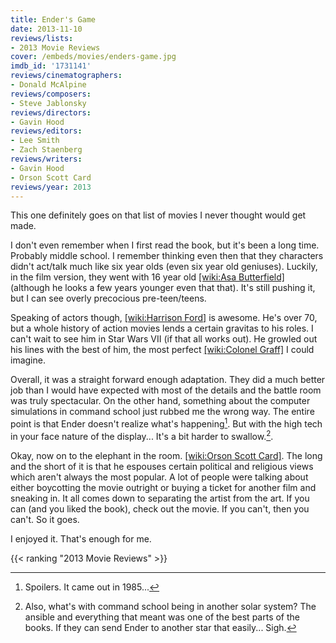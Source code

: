 ```yaml
---
title: Ender's Game
date: 2013-11-10
reviews/lists:
- 2013 Movie Reviews
cover: /embeds/movies/enders-game.jpg
imdb_id: '1731141'
reviews/cinematographers:
- Donald McAlpine
reviews/composers:
- Steve Jablonsky
reviews/directors:
- Gavin Hood
reviews/editors:
- Lee Smith
- Zach Staenberg
reviews/writers:
- Gavin Hood
- Orson Scott Card
reviews/year: 2013
---
```

This one definitely goes on that list of movies I never thought would get made.

<!--more-->

I don't even remember when I first read the book, but it's been a long time. Probably middle school. I remember thinking even then that they characters didn't act/talk much like six year olds (even six year old geniuses). Luckily, in the film version, they went with 16 year old [[wiki:Asa Butterfield]]() (although he looks a few years younger even that that). It's still pushing it, but I can see overly precocious pre-teen/teens. 

Speaking of actors though, [[wiki:Harrison Ford]]() is awesome. He's over 70, but a whole history of action movies lends a certain gravitas to his roles. I can't wait to see him in Star Wars VII (if that all works out). He growled out his lines with the best of him, the most perfect [[wiki:Colonel Graff]]() I could imagine. 

Overall, it was a straight forward enough adaptation. They did a much better job than I would have expected with most of the details and the battle room was truly spectacular. On the other hand, something about the computer simulations in command school just rubbed me the wrong way. The entire point is that Ender doesn't realize what's happening[^1]. But with the high tech in your face nature of the display... It's a bit harder to swallow.[^2].

Okay, now on to the elephant in the room. [[wiki:Orson Scott Card]](). The long and the short of it is that he espouses certain political and religious views which aren't always the most popular. A lot of people were talking about either boycotting the movie outright or buying a ticket for another film and sneaking in. It all comes down to separating the artist from the art. If you can (and you liked the book), check out the movie. If you can't, then you can't. So it goes. 

I enjoyed it. That's enough for me.

{{< ranking "2013 Movie Reviews" >}}

[^1]: Spoilers. It came out in 1985...
[^2]: Also, what's with command school being in another solar system? The ansible and everything that meant was one of the best parts of the books. If they can send Ender to another star that easily... Sigh.